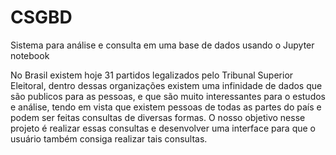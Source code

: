 # CSGBD
Sistema para análise e consulta em uma  base de dados usando o Jupyter notebook 

No Brasil existem hoje 31 partidos legalizados pelo Tribunal
Superior Eleitoral, dentro dessas organizações existem uma
infinidade de dados que são publicos para as pessoas, e que
são muito interessantes para o estudos e análise, tendo em
vista que existem pessoas de todas as partes do país e podem
ser feitas consultas de diversas formas. O nosso objetivo nesse
projeto é realizar essas consultas e desenvolver uma interface
para que o usuário também consiga realizar tais consultas.
